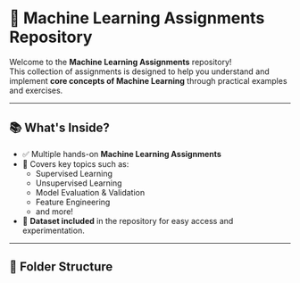 # 🧠 Machine Learning Assignments Repository

Welcome to the **Machine Learning Assignments** repository!  
This collection of assignments is designed to help you understand and implement **core concepts of Machine Learning** through practical examples and exercises.

---

## 📚 What's Inside?

- ✅ Multiple hands-on **Machine Learning Assignments**
- 📌 Covers key topics such as:
  - Supervised Learning
  - Unsupervised Learning
  - Model Evaluation & Validation
  - Feature Engineering
  - and more!
- 📂 **Dataset included** in the repository for easy access and experimentation.

---

## 📁 Folder Structure

